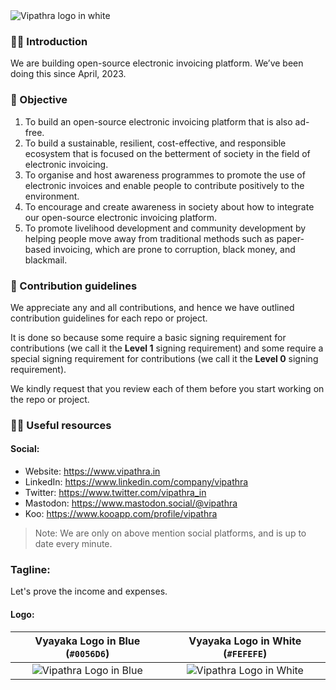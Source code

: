 <picture>
  <source media="(prefers-color-scheme: dark)" srcset="https://github.com/vipathra/.github/assets/68323012/4fb7efd5-c223-49d0-9732-6f4f315388e1">
  <source media="(prefers-color-scheme: light)" srcset="https://github.com/vipathra/.github/assets/68323012/4fb7efd5-c223-49d0-9732-6f4f315388e1">
  <img alt="Vipathra logo in white" src="https://github.com/vipathra/.github/assets/68323012/4fb7efd5-c223-49d0-9732-6f4f315388e1">
</picture>

### 🙋‍♀️ Introduction

We are building open-source electronic invoicing platform. We’ve been doing this since April, 2023.

### 🎯 Objective

1. To build an open-source electronic invoicing platform that is also ad-free.
2. To build a sustainable, resilient, cost-effective, and responsible ecosystem that is focused on the betterment of society in the field of electronic invoicing.
3. To organise and host awareness programmes to promote the use of electronic invoices and enable people to contribute positively to the environment.
4. To encourage and create awareness in society about how to integrate our open-source electronic invoicing platform.
5. To promote livelihood development and community development by helping people move away from traditional methods such as paper-based invoicing, which are prone to corruption, black money, and blackmail.

### 🌈 Contribution guidelines

We appreciate any and all contributions, and hence we have outlined contribution guidelines for each repo or project. 

It is done so because some require a basic signing requirement for contributions (we call it the **Level 1** signing requirement) and some require a special signing requirement for contributions (we call it the **Level 0** signing requirement).

We kindly request that you review each of them before you start working on the repo or project.

### 👩‍💻 Useful resources

#### Social:
  - Website: https://www.vipathra.in
  - LinkedIn: https://www.linkedin.com/company/vipathra
  - Twitter: https://www.twitter.com/vipathra_in
  - Mastodon: https://www.mastodon.social/@vipathra
  - Koo: https://www.kooapp.com/profile/vipathra

> Note: We are only on above mention social platforms, and is up to date every minute.

### Tagline:

Let's prove the income and expenses.

#### Logo:

Vyayaka Logo in Blue (`#0056D6`) | Vyayaka Logo in White (`#FEFEFE`)
:-------------------------:|:-------------------------:
![Vipathra Logo in Blue](https://github.com/vipathra/.github/assets/68323012/a03154bb-8e67-482a-94de-85a3c980839c) | ![Vipathra Logo in White](https://github.com/vipathra/.github/assets/68323012/b142cbdc-414b-49ad-bf21-d84b064eb51a)

